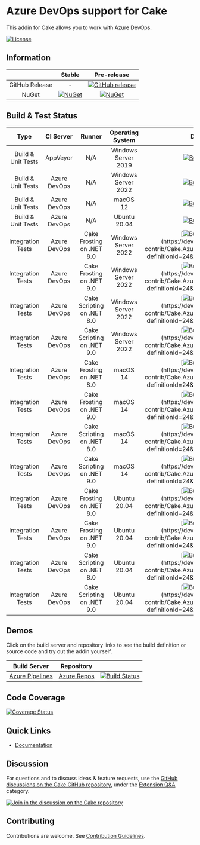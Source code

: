# Azure DevOps support for Cake

This addin for Cake allows you to work with Azure DevOps.

[![License](http://img.shields.io/:license-mit-blue.svg)](https://github.com/cake-contrib/Cake.AzureDevOps/blob/feature/build/LICENSE)

## Information

| | Stable | Pre-release |
|:--:|:--:|:--:|
|GitHub Release|-|[![GitHub release](https://img.shields.io/github/release/cake-contrib/Cake.AzureDevOps.svg)](https://github.com/cake-contrib/Cake.AzureDevOps/releases/latest)|
|NuGet|[![NuGet](https://img.shields.io/nuget/v/Cake.AzureDevOps.svg)](https://www.nuget.org/packages/Cake.AzureDevOps)|[![NuGet](https://img.shields.io/nuget/vpre/Cake.AzureDevOps.svg)](https://www.nuget.org/packages/Cake.AzureDevOps)|

## Build & Test Status

| Type               | CI Server    | Runner                          | Operating System    | Develop | Master |
|:------------------:|:------------:|:-------------------------------:|:-------------------:|:-------:|:------:|
| Build & Unit Tests | AppVeyor     | N/A                             | Windows Server 2019 |[![Build status](https://ci.appveyor.com/api/projects/status/45blf3csh70opuos/branch/develop?svg=true)](https://ci.appveyor.com/project/cakecontrib/cake-azuredevops/branch/develop)|[![Build status](https://ci.appveyor.com/api/projects/status/45blf3csh70opuos/branch/master?svg=true)](https://ci.appveyor.com/project/cakecontrib/cake-azuredevops/branch/master)|
| Build & Unit Tests | Azure DevOps | N/A                             | Windows Server 2022 |[![Build Status](https://dev.azure.com/cake-contrib/Cake.AzureDevOps/_apis/build/status/cake-contrib.Cake.AzureDevOps?branchName=develop&jobName=Build%20%26%20Test%20Windows)](https://dev.azure.com/cake-contrib/Cake.AzureDevOps/_build/latest?definitionId=24&branchName=develop)|[![Build Status](https://dev.azure.com/cake-contrib/Cake.AzureDevOps/_apis/build/status/cake-contrib.Cake.AzureDevOps?branchName=master&jobName=Build%20%26%20Test%20Windows)](https://dev.azure.com/cake-contrib/Cake.AzureDevOps/_build/latest?definitionId=24&branchName=master)|
| Build & Unit Tests | Azure DevOps | N/A                             | macOS 12            |[![Build Status](https://dev.azure.com/cake-contrib/Cake.AzureDevOps/_apis/build/status/cake-contrib.Cake.AzureDevOps?branchName=develop&jobName=Build%20%26%20Test%20macOS)](https://dev.azure.com/cake-contrib/Cake.AzureDevOps/_build/latest?definitionId=24&branchName=develop)|[![Build Status](https://dev.azure.com/cake-contrib/Cake.AzureDevOps/_apis/build/status/cake-contrib.Cake.AzureDevOps?branchName=master&jobName=Build%20%26%20Test%20macOS)](https://dev.azure.com/cake-contrib/Cake.AzureDevOps/_build/latest?definitionId=24&branchName=master)|
| Build & Unit Tests | Azure DevOps | N/A                             | Ubuntu 20.04        |[![Build Status](https://dev.azure.com/cake-contrib/Cake.AzureDevOps/_apis/build/status/cake-contrib.Cake.AzureDevOps?branchName=develop&jobName=Build%20%26%20Test%20Ubuntu)](https://dev.azure.com/cake-contrib/Cake.AzureDevOps/_build/latest?definitionId=24&branchName=develop)|[![Build Status](https://dev.azure.com/cake-contrib/Cake.AzureDevOps/_apis/build/status/cake-contrib.Cake.AzureDevOps?branchName=master&jobName=Build%20%26%20Test%20Ubuntu)](https://dev.azure.com/cake-contrib/Cake.AzureDevOps/_build/latest?definitionId=24&branchName=master)|
| Integration Tests  | Azure DevOps | Cake Frosting on .NET 8.0       | Windows Server 2022 |[![Build Status](https://dev.azure.com/cake-contrib/Cake.AzureDevOps/_apis/build/status/cake-contrib.Cake.AzureDevOps?branchName=develop&jobName=Integration%20Tests%20Frosting%20Windows%20(.NET%208))](https://dev.azure.com/cake-contrib/Cake.AzureDevOps/_build/latest?definitionId=24&branchName=develop)|[![Build Status](https://dev.azure.com/cake-contrib/Cake.AzureDevOps/_apis/build/status/cake-contrib.Cake.AzureDevOps?branchName=master&jobName=Integration%20Tests%20Frosting%20Windows%20(.NET%208))](https://dev.azure.com/cake-contrib/Cake.AzureDevOps/_build/latest?definitionId=24&branchName=master)|
| Integration Tests  | Azure DevOps | Cake Frosting on .NET 9.0       | Windows Server 2022 |[![Build Status](https://dev.azure.com/cake-contrib/Cake.AzureDevOps/_apis/build/status/cake-contrib.Cake.AzureDevOps?branchName=develop&jobName=Integration%20Tests%20Frosting%20Windows%20(.NET%209))](https://dev.azure.com/cake-contrib/Cake.AzureDevOps/_build/latest?definitionId=24&branchName=develop)|[![Build Status](https://dev.azure.com/cake-contrib/Cake.AzureDevOps/_apis/build/status/cake-contrib.Cake.AzureDevOps?branchName=master&jobName=Integration%20Tests%20Frosting%20Windows%20(.NET%209))](https://dev.azure.com/cake-contrib/Cake.AzureDevOps/_build/latest?definitionId=24&branchName=master)|
| Integration Tests  | Azure DevOps | Cake Scripting on .NET 8.0      | Windows Server 2022 |[![Build Status](https://dev.azure.com/cake-contrib/Cake.AzureDevOps/_apis/build/status/cake-contrib.Cake.AzureDevOps?branchName=develop&jobName=Integration%20Tests%20Script%20Runner%20Windows%20(.NET%208))](https://dev.azure.com/cake-contrib/Cake.AzureDevOps/_build/latest?definitionId=24&branchName=develop)|[![Build Status](https://dev.azure.com/cake-contrib/Cake.AzureDevOps/_apis/build/status/cake-contrib.Cake.AzureDevOps?branchName=master&jobName=Integration%20Tests%20Script%20Runner%20Windows%20(.NET%208))](https://dev.azure.com/cake-contrib/Cake.AzureDevOps/_build/latest?definitionId=24&branchName=master)|
| Integration Tests  | Azure DevOps | Cake Scripting on .NET 9.0      | Windows Server 2022 |[![Build Status](https://dev.azure.com/cake-contrib/Cake.AzureDevOps/_apis/build/status/cake-contrib.Cake.AzureDevOps?branchName=develop&jobName=Integration%20Tests%20Script%20Runner%20Windows%20(.NET%209))](https://dev.azure.com/cake-contrib/Cake.AzureDevOps/_build/latest?definitionId=24&branchName=develop)|[![Build Status](https://dev.azure.com/cake-contrib/Cake.AzureDevOps/_apis/build/status/cake-contrib.Cake.AzureDevOps?branchName=master&jobName=Integration%20Tests%20Script%20Runner%20Windows%20(.NET%209))](https://dev.azure.com/cake-contrib/Cake.AzureDevOps/_build/latest?definitionId=24&branchName=master)|
| Integration Tests  | Azure DevOps | Cake Frosting on .NET 8.0       | macOS 14            |[![Build Status](https://dev.azure.com/cake-contrib/Cake.AzureDevOps/_apis/build/status/cake-contrib.Cake.AzureDevOps?branchName=develop&jobName=Integration%20Tests%20Frosting%20macOS%20(.NET%208))](https://dev.azure.com/cake-contrib/Cake.AzureDevOps/_build/latest?definitionId=24&branchName=develop)|[![Build Status](https://dev.azure.com/cake-contrib/Cake.AzureDevOps/_apis/build/status/cake-contrib.Cake.AzureDevOps?branchName=master&jobName=Integration%20Tests%20Frosting%20macOS%20(.NET%208))](https://dev.azure.com/cake-contrib/Cake.AzureDevOps/_build/latest?definitionId=24&branchName=master)|
| Integration Tests  | Azure DevOps | Cake Frosting on .NET 9.0       | macOS 14            |[![Build Status](https://dev.azure.com/cake-contrib/Cake.AzureDevOps/_apis/build/status/cake-contrib.Cake.AzureDevOps?branchName=develop&jobName=Integration%20Tests%20Frosting%20macOS%20(.NET%209))](https://dev.azure.com/cake-contrib/Cake.AzureDevOps/_build/latest?definitionId=24&branchName=develop)|[![Build Status](https://dev.azure.com/cake-contrib/Cake.AzureDevOps/_apis/build/status/cake-contrib.Cake.AzureDevOps?branchName=master&jobName=Integration%20Tests%20Frosting%20macOS%20(.NET%209))](https://dev.azure.com/cake-contrib/Cake.AzureDevOps/_build/latest?definitionId=24&branchName=master)|
| Integration Tests  | Azure DevOps | Cake Scripting on .NET 8.0      | macOS 14            |[![Build Status](https://dev.azure.com/cake-contrib/Cake.AzureDevOps/_apis/build/status/cake-contrib.Cake.AzureDevOps?branchName=develop&jobName=Integration%20Tests%20Script%20Runner%20macOS%20(.NET%208))](https://dev.azure.com/cake-contrib/Cake.AzureDevOps/_build/latest?definitionId=24&branchName=develop)|[![Build Status](https://dev.azure.com/cake-contrib/Cake.AzureDevOps/_apis/build/status/cake-contrib.Cake.AzureDevOps?branchName=master&jobName=Integration%20Tests%20Script%20Runner%20macOS%20(.NET%208))](https://dev.azure.com/cake-contrib/Cake.AzureDevOps/_build/latest?definitionId=24&branchName=master)|
| Integration Tests  | Azure DevOps | Cake Scripting on .NET 9.0      | macOS 14            |[![Build Status](https://dev.azure.com/cake-contrib/Cake.AzureDevOps/_apis/build/status/cake-contrib.Cake.AzureDevOps?branchName=develop&jobName=Integration%20Tests%20Script%20Runner%20macOS%20(.NET%209))](https://dev.azure.com/cake-contrib/Cake.AzureDevOps/_build/latest?definitionId=24&branchName=develop)|[![Build Status](https://dev.azure.com/cake-contrib/Cake.AzureDevOps/_apis/build/status/cake-contrib.Cake.AzureDevOps?branchName=master&jobName=Integration%20Tests%20Script%20Runner%20macOS%20(.NET%209))](https://dev.azure.com/cake-contrib/Cake.AzureDevOps/_build/latest?definitionId=24&branchName=master)|
| Integration Tests  | Azure DevOps | Cake Frosting on .NET 8.0       | Ubuntu 20.04        |[![Build Status](https://dev.azure.com/cake-contrib/Cake.AzureDevOps/_apis/build/status/cake-contrib.Cake.AzureDevOps?branchName=develop&jobName=Integration%20Tests%20Frosting%20Ubuntu%20(.NET%208))](https://dev.azure.com/cake-contrib/Cake.AzureDevOps/_build/latest?definitionId=24&branchName=develop)|[![Build Status](https://dev.azure.com/cake-contrib/Cake.AzureDevOps/_apis/build/status/cake-contrib.Cake.AzureDevOps?branchName=master&jobName=Integration%20Tests%20Frosting%20Ubuntu%20(.NET%208))](https://dev.azure.com/cake-contrib/Cake.AzureDevOps/_build/latest?definitionId=24&branchName=master)|
| Integration Tests  | Azure DevOps | Cake Frosting on .NET 9.0       | Ubuntu 20.04        |[![Build Status](https://dev.azure.com/cake-contrib/Cake.AzureDevOps/_apis/build/status/cake-contrib.Cake.AzureDevOps?branchName=develop&jobName=Integration%20Tests%20Frosting%20Ubuntu%20(.NET%209))](https://dev.azure.com/cake-contrib/Cake.AzureDevOps/_build/latest?definitionId=24&branchName=develop)|[![Build Status](https://dev.azure.com/cake-contrib/Cake.AzureDevOps/_apis/build/status/cake-contrib.Cake.AzureDevOps?branchName=master&jobName=Integration%20Tests%20Frosting%20Ubuntu%20(.NET%209))](https://dev.azure.com/cake-contrib/Cake.AzureDevOps/_build/latest?definitionId=24&branchName=master)|
| Integration Tests  | Azure DevOps | Cake Scripting on .NET 8.0      | Ubuntu 20.04        |[![Build Status](https://dev.azure.com/cake-contrib/Cake.AzureDevOps/_apis/build/status/cake-contrib.Cake.AzureDevOps?branchName=develop&jobName=Integration%20Tests%20Script%20Runner%20Ubuntu%20(.NET%208))](https://dev.azure.com/cake-contrib/Cake.AzureDevOps/_build/latest?definitionId=24&branchName=develop)|[![Build Status](https://dev.azure.com/cake-contrib/Cake.AzureDevOps/_apis/build/status/cake-contrib.Cake.AzureDevOps?branchName=master&jobName=Integration%20Tests%20Script%20Runner%20Ubuntu%20(.NET%208))](https://dev.azure.com/cake-contrib/Cake.AzureDevOps/_build/latest?definitionId=24&branchName=master)|
| Integration Tests  | Azure DevOps | Cake Scripting on .NET 9.0      | Ubuntu 20.04        |[![Build Status](https://dev.azure.com/cake-contrib/Cake.AzureDevOps/_apis/build/status/cake-contrib.Cake.AzureDevOps?branchName=develop&jobName=Integration%20Tests%20Script%20Runner%20Ubuntu%20(.NET%209))](https://dev.azure.com/cake-contrib/Cake.AzureDevOps/_build/latest?definitionId=24&branchName=develop)|[![Build Status](https://dev.azure.com/cake-contrib/Cake.AzureDevOps/_apis/build/status/cake-contrib.Cake.AzureDevOps?branchName=master&jobName=Integration%20Tests%20Script%20Runner%20Ubuntu%20(.NET%209))](https://dev.azure.com/cake-contrib/Cake.AzureDevOps/_build/latest?definitionId=24&branchName=master)|

## Demos

Click on the build server and repository links to see the build definition or source code and try out the addin yourself.

|Build Server|Repository| |
|:--:|:--:|:--:|
|[Azure Pipelines](https://dev.azure.com/pberger/Cake.AzureDevOps-Demo/_build?definitionId=8)|[Azure Repos](https://dev.azure.com/pberger/_git/Cake.AzureDevOps-Demo)|[![Build Status](https://dev.azure.com/pberger/Cake.AzureDevOps-Demo/_apis/build/status/Cake.AzureDevOps-Demo?branchName=master)](https://dev.azure.com/pberger/Cake.AzureDevOps-Demo/_build/latest?definitionId=8&branchName=master)|

## Code Coverage

[![Coverage Status](https://coveralls.io/repos/github/cake-contrib/Cake.AzureDevOps/badge.svg?branch=develop)](https://coveralls.io/github/cake-contrib/Cake.AzureDevOps?branch=develop)

## Quick Links

- [Documentation](https://cake-contrib.github.io/Cake.AzureDevOps)

## Discussion

For questions and to discuss ideas & feature requests, use the [GitHub discussions on the Cake GitHub repository](https://github.com/cake-build/cake/discussions), under the [Extension Q&A](https://github.com/cake-build/cake/discussions/categories/extension-q-a) category.

[![Join in the discussion on the Cake repository](https://img.shields.io/badge/GitHub-Discussions-green?logo=github)](https://github.com/cake-build/cake/discussions)

## Contributing

Contributions are welcome. See [Contribution Guidelines](CONTRIBUTING.md).
